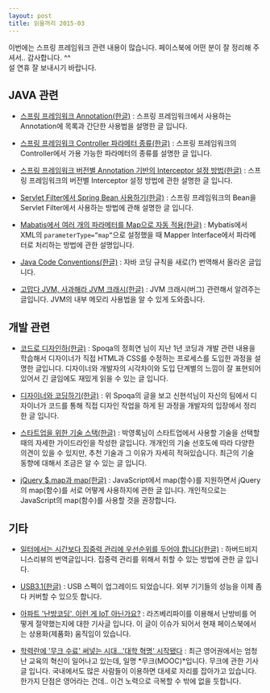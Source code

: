 ```yaml
---
layout: post
title: 읽을꺼리 2015-03
---
```


이번에는 스프링 프레임워크 관련 내용이 많습니다. 페이스북에 어떤 분이 잘 정리해 주셔서.. 감사합니다. ^^<br/>
설 연휴 잘 보내시기 바랍니다.

## JAVA 관련

- [스프링 프레임워크 Annotation(한글)](http://noritersand.tistory.com/156) : 스프링 프레임워크에서 사용하는 Annotation에 목록과 간단한 사용법을 설명한 글 입니다. 

- [스프링 프레임워크 Controller 파라메터 종류(한글)](http://springsource.tistory.com/13) : 스프링 프레임워크의 Controller에서 가용 가능한 파라메터의 종류를 설명한 글 입니다. 

- [스프링 프레임워크 버전별 Annotation 기반의 Interceptor 설정 방법(한글)](http://blog.anyframejava.org/?p=125) : 스프링 프레임워크의 버전별 Interceptor 설정 방법에 관한 설명한 글 입니다. 

- [Servlet Filter에서 Spring Bean 사용하기(한글)](http://regexr.tistory.com/8) : 스프링 프레임워크의 Bean을 Servlet Filter에서 사용하는 방법에 관해 설명한 글 입니다. 

- [Mabatis에서 여러 개의 파라메터를 Map으로 자동 적용(한글)](http://knight76.tistory.com/entry/Mybatis-%EC%A2%8B%EC%9D%80-%ED%8C%81-%EC%97%AC%EB%9F%AC%EA%B0%9C%EC%9D%98-%ED%8C%8C%EB%9D%BC%EB%AF%B8%ED%84%B0%EB%A5%BC-%EC%9E%90%EB%8F%99%EC%9C%BC%EB%A1%9C-map%EC%9C%BC%EB%A1%9C-%EC%A0%81%EC%9A%A9%ED%95%A0-%EC%88%98-%EC%9E%88%EB%8A%94-%EB%B0%A9%EB%B2%95) : Mybatis에서 XML의 `parameterType=”map”`으로 설정했을 때 Mapper Interface에서 파라메터로 처리하는 방법에 관한 설명입니다.

- [Java Code Conventions(한글)](http://kwangshin.pe.kr/blog/java-code-conventions-%ec%9e%90%eb%b0%94-%ec%bd%94%eb%94%a9-%ea%b7%9c%ec%b9%99/) : 자바 코딩 규칙을 새로(?) 번역해서 올라온 글입니다. 

- [고맙다 JVM, 사과해라 JVM 크래시(한글)](http://me2.do/55piBBzE) : JVM 크래시(버그) 관련해서 알려주는 글입니다. JVM의 내부 메모리 사용법을 알 수 있게 도와줍니다.

## 개발 관련

- [코드로 디자인하(한글)](http://spoqa.github.io/2015/01/16/design-with-code.html) : Spoqa의 정희연 님이 지난 1년 코딩과 개발 관련 내용을 학습해서 디자이너가 직접 HTML과 CSS를 수정하는 프로세스를 도입한 과정을 설명한 글입니다. 디자이너와 개발자의 시각차이와 도입 단계별의 느낌이 잘 표현되어 있어서 긴 글임에도 재밌게 읽을 수 있는 글 입니다.

- [디자이너와 코딩하기(한글)](http://hyeonseok.com/soojung/work/2015/01/22/766.html) : 위 Spoqa의 글을 보고 신현석님이 자신의 팀에서 디자이너가 코드를 통해 직접 디자인 작업을 하게 된 과정을 개발자의 입장에서 정리한 글 입니다.

- [스타트업을 위한 기술 스택(한글)](http://www.codeok.net/스타트업을%20위한%20기술%20스택) : 박영록님이 스타트업에서 사용할 기술을 선택할 때의 자세한 가이드라인을 작성한 글입니다. 개개인의 기술 선호도에 따라 다양한 의견이 있을 수 있지만, 추천 기술과 그 이유가 자세히 적혀있습니다. 최근의 기술 동향에 대해서 조금은 알 수 있는 글 입니다.

- [jQuery $.map과 map(한글)](http://blog.mixed.kr/247) : JavaScript에서 map(함수)를 지원하면서 jQuery의 map(함수)를 서로 어떻게 사용하지에 관한 글 입니다. 개인적으로는 JavaScript의 map(함수)를 사용할 것을 권장합니다.

## 기타

- [일터에서는 시간보다 집중력 관리에 우선순위를 두어야 합니다(한글)](http://newspeppermint.com/2015/02/01/manageattention) : 하버드비지니스리뷰의 번역글입니다. 집중력 관리를 위해서 취할 수 있는 방법에 관한 글 입니다.

- [USB3.1(한글)](http://catchrod.tistory.com/1389) : USB 스펙이 업그레이드 되었습니다. 외부 기기들의 성능을 이제 좀 다 커버할 수 있으듯 합니다.

- [아파트 '난방코딩', 이런 게 IoT 아닌가요?](http://bit.ly/1E3kcUd) : 라즈베리파이를 이용해서 난방비를 어떻게 절약했는지에 대한 기사글 입니다. 이 글이 이슈가 되어서 현재 페이스북에서는 상용화(제품화) 움직임이 있습니다.

- [학력란에 '무크 수료' 써넣는 시대…'대학 혁명' 시작됐다](http://biz.chosun.com/site/data/html_dir/2015/01/07/2015010701402.html) : 최근 영어권에서는 엄청난 교육의 혁신이 일어나고 있는데, 일명 *무크(MOOC)*입니다. 무크에 관한 기사글 입니다. 국내에서도 많은 사람들이 이용하면 대세로 자리를 잡아가고 있습니다. 한가지 단점은 영어라는 건데.. 이건 노력으로 극복할 수 밖에 없을 듯합니다.
